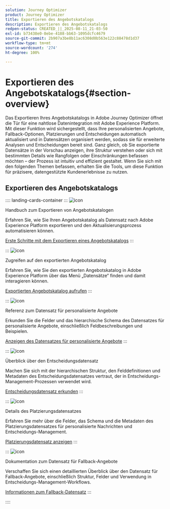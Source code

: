 ```yaml
---
solution: Journey Optimizer
product: Journey Optimizer
title: Exportieren des Angebotskatalogs
description: Exportieren des Angebotskatalogs
redpen-status: CREATED_||_2025-08-11_21-03-50
exl-id: b73438e0-8ebe-4188-bb63-1095dcfc4679
source-git-commit: 2b907a3be8b11ac6308d0b563e122c88478d1d37
workflow-type: tm+mt
source-wordcount: '274'
ht-degree: 100%

---
```


# Exportieren des Angebotskatalogs{#section-overview}

Das Exportieren Ihres Angebotskatalogs in Adobe Journey Optimizer öffnet die Tür für eine nahtlose Datenintegration mit Adobe Experience Platform. Mit dieser Funktion wird sichergestellt, dass Ihre personalisierten Angebote, Fallback-Optionen, Platzierungen und Entscheidungen automatisch aktualisiert und in Datensätzen organisiert werden, sodass sie für erweiterte Analysen und Entscheidungen bereit sind. Ganz gleich, ob Sie exportierte Datensätze in der Vorschau anzeigen, ihre Struktur verstehen oder sich mit bestimmten Details wie Rangfolgen oder Einschränkungen befassen möchten – der Prozess ist intuitiv und effizient gestaltet. Wenn Sie sich mit den folgenden Themen befassen, erhalten Sie die Tools, um diese Funktion für präzisere, datengestützte Kundenerlebnisse zu nutzen.

## Exportieren des Angebotskatalogs

:::: landing-cards-container
:::
![icon](https://cdn.experienceleague.adobe.com/icons/circle-play.svg?lang=de)

Handbuch zum Exportieren von Angebotskatalogen

Erfahren Sie, wie Sie Ihren Angebotskatalog als Datensatz nach Adobe Experience Platform exportieren und den Aktualisierungsprozess automatisieren können.

[Erste Schritte mit dem Exportieren eines Angebotskatalogs](../using/offers/export-catalog/get-started-export.md)
:::

:::
![icon](https://cdn.experienceleague.adobe.com/icons/list-check.svg?lang=de)

Zugreifen auf den exportierten Angebotskatalog

Erfahren Sie, wie Sie den exportierten Angebotskatalog in Adobe Experience Platform über das Menü „Datensätze“ finden und damit interagieren können.

[Exportierten Angebotskatalog aufrufen](../using/offers/export-catalog/access-dataset.md)
:::

:::
![icon](https://cdn.experienceleague.adobe.com/icons/code-branch.svg?lang=de)

Referenz zum Datensatz für personalisierte Angebote

Erkunden Sie die Felder und das hierarchische Schema des Datensatzes für personalisierte Angebote, einschließlich Feldbeschreibungen und Beispielen.

[Anzeigen des Datensatzes für personalisierte Angebote](../using/offers/export-catalog/export-offers.md)
:::

:::
![icon](https://cdn.experienceleague.adobe.com/icons/code-branch.svg?lang=de)

Überblick über den Entscheidungsdatensatz

Machen Sie sich mit der hierarchischen Struktur, den Felddefinitionen und Metadaten des Entscheidungsdatensatzes vertraut, der in Entscheidungs-Management-Prozessen verwendet wird.

[Entscheidungsdatensatz erkunden](../using/offers/export-catalog/export-decisions.md)
:::

:::
![icon](https://cdn.experienceleague.adobe.com/icons/puzzle-piece.svg?lang=de)

Details des Platzierungsdatensatzes

Erfahren Sie mehr über die Felder, das Schema und die Metadaten des Platzierungsdatensatzes für personalisierte Nachrichten und Entscheidungs-Management.

[Platzierungsdatensatz anzeigen](../using/offers/export-catalog/export-placements.md)
:::

:::
![icon](https://cdn.experienceleague.adobe.com/icons/puzzle-piece.svg?lang=de)

Dokumentation zum Datensatz für Fallback-Angebote

Verschaffen Sie sich einen detaillierten Überblick über den Datensatz für Fallback-Angebote, einschließlich Struktur, Felder und Verwendung in Entscheidungs-Management-Workflows.

[Informationen zum Fallback-Datensatz](../using/offers/export-catalog/export-fallback.md)
:::

::::
